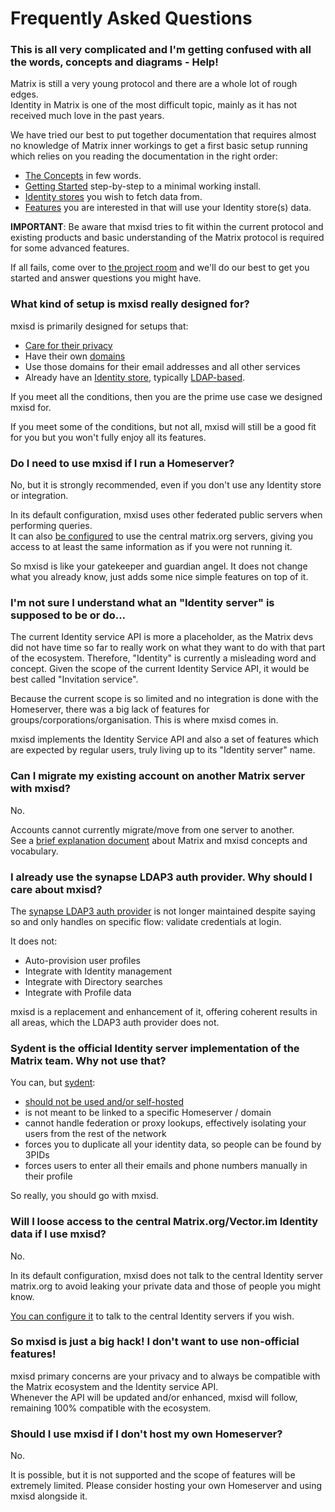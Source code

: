 # Frequently Asked Questions
### This is all very complicated and I'm getting confused with all the words, concepts and diagrams - Help!
Matrix is still a very young protocol and there are a whole lot of rough edges.  
Identity in Matrix is one of the most difficult topic, mainly as it has not received much love in the past years.

We have tried our best to put together documentation that requires almost no knowledge of Matrix inner workings to get a
first basic setup running which relies on you reading the documentation in the right order:
- [The Concepts](concepts.md) in few words.
- [Getting Started](getting-started.md) step-by-step to a minimal working install.
- [Identity stores](stores/README.md) you wish to fetch data from.
- [Features](features) you are interested in that will use your Identity store(s) data.

**IMPORTANT**: Be aware that mxisd tries to fit within the current protocol and existing products and basic understanding
of the Matrix protocol is required for some advanced features.

If all fails, come over to [the project room](https://matrix.to/#/#ma1sd:ru-matrix.org) and we'll do our best to get you
started and answer questions you might have.

### What kind of setup is mxisd really designed for?
mxisd is primarily designed for setups that:
- [Care for their privacy](https://github.com/kamax-matrix/mxisd/wiki/mxisd-and-your-privacy)
- Have their own [domains](https://en.wikipedia.org/wiki/Domain_name)
- Use those domains for their email addresses and all other services
- Already have an [Identity store](stores/README.md), typically [LDAP-based](stores/ldap.md).

If you meet all the conditions, then you are the prime use case we designed mxisd for. 

If you meet some of the conditions, but not all, mxisd will still be a good fit for you but you won't fully enjoy all its
features.

### Do I need to use mxisd if I run a Homeserver?
No, but it is strongly recommended, even if you don't use any Identity store or integration.

In its default configuration, mxisd uses other federated public servers when performing queries.  
It can also [be configured](features/identity.md#lookups) to use the central matrix.org servers, giving you access to at
least the same information as if you were not running it.

So mxisd is like your gatekeeper and guardian angel. It does not change what you already know, just adds some nice
simple features on top of it.

### I'm not sure I understand what an "Identity server" is supposed to be or do...
The current Identity service API is more a placeholder, as the Matrix devs did not have time so far to really work on
what they want to do with that part of the ecosystem. Therefore, "Identity" is currently a misleading word and concept.
Given the scope of the current Identity Service API, it would be best called "Invitation service".

Because the current scope is so limited and no integration is done with the Homeserver, there was a big lack of features
for groups/corporations/organisation. This is where mxisd comes in.

mxisd implements the Identity Service API and also a set of features which are expected by regular users, truly living
up to its "Identity server" name.

### Can I migrate my existing account on another Matrix server with mxisd?
No.

Accounts cannot currently migrate/move from one server to another.  
See a [brief explanation document](concepts.md) about Matrix and mxisd concepts and vocabulary.

### I already use the synapse LDAP3 auth provider. Why should I care about mxisd?
The [synapse LDAP3 auth provider](https://github.com/matrix-org/matrix-synapse-ldap3) is not longer maintained despite
saying so and only handles on specific flow: validate credentials at login.

It does not:
- Auto-provision user profiles
- Integrate with Identity management
- Integrate with Directory searches
- Integrate with Profile data

mxisd is a replacement and enhancement of it, offering coherent results in all areas, which the LDAP3 auth provider
does not.

### Sydent is the official Identity server implementation of the Matrix team. Why not use that?
You can, but [sydent](https://github.com/matrix-org/sydent):
- [should not be used and/or self-hosted](https://github.com/matrix-org/sydent/issues/22)
- is not meant to be linked to a specific Homeserver / domain
- cannot handle federation or proxy lookups, effectively isolating your users from the rest of the network
- forces you to duplicate all your identity data, so people can be found by 3PIDs
- forces users to enter all their emails and phone numbers manually in their profile

So really, you should go with mxisd.

### Will I loose access to the central Matrix.org/Vector.im Identity data if I use mxisd?
No.

In its default configuration, mxisd does not talk to the central Identity server matrix.org to avoid leaking your private
data and those of people you might know.

[You can configure it](features/identity.md#lookups) to talk to the central Identity servers if you wish.

### So mxisd is just a big hack! I don't want to use non-official features!
mxisd primary concerns are your privacy and to always be compatible with the Matrix ecosystem and the Identity service API.  
Whenever the API will be updated and/or enhanced, mxisd will follow, remaining 100% compatible with the ecosystem.

### Should I use mxisd if I don't host my own Homeserver?
No.

It is possible, but it is not supported and the scope of features will be extremely limited.
Please consider hosting your own Homeserver and using mxisd alongside it.
